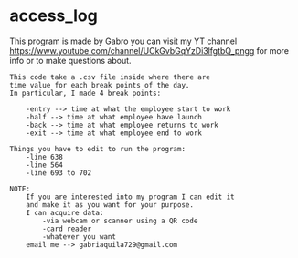 # access_log

This program is made by Gabro
    you can visit my YT channel https://www.youtube.com/channel/UCkGvbGqYzDi3lfgtbQ_pngg
    for more info or to make questions about.

    This code take a .csv file inside where there are
    time value for each break points of the day.
    In particular, I made 4 break points:

        -entry --> time at what the employee start to work
        -half --> time at what employee have launch
        -back --> time at what employee returns to work
        -exit --> time at what employee end to work

    Things you have to edit to run the program:
        -line 638
        -line 564
        -line 693 to 702

    NOTE:
        If you are interested into my program I can edit it
        and make it as you want for your purpose.
        I can acquire data:
            -via webcam or scanner using a QR code
            -card reader
            -whatever you want
        email me --> gabriaquila729@gmail.com
